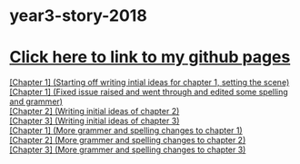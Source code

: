 # year3-story-2018


 
<a href ="https://kenkilmartin.github.io/year3-story-2018/"> <h1>Click here to link to my github pages </h1>

[Chapter 1] (Starting off writing intial ideas for chapter 1, setting the scene)
<br>
[Chapter 1] (Fixed issue raised and went through and edited some spelling and grammer)
<br>
[Chapter 2] (Writing initial ideas of chapter 2)
<br>
[Chapter 3] (Writing initial ideas of chapter 3)
<br>
[Chapter 1] (More grammer and spelling changes to chapter 1)
<br>
[Chapter 2] (More grammer and spelling changes to chapter 2)
<br>
[Chapter 3] (More grammer and spelling changes to chapter 3)